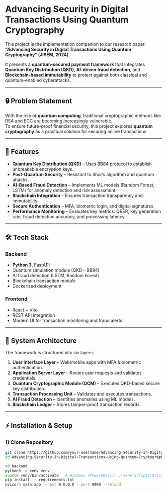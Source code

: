 # Advancing Security in Digital Transactions Using Quantum Cryptography

This project is the implementation companion to our research paper:  
**“Advancing Security in Digital Transactions Using Quantum Cryptography” (JISEM, 2024)**.

It presents a **quantum-secured payment framework** that integrates **Quantum Key Distribution (QKD)**, **AI-driven fraud detection**, and **Blockchain-based immutability** to protect against both classical and quantum-enabled cyberattacks.

---

## 🔒 Problem Statement
With the rise of **quantum computing**, traditional cryptographic methods like RSA and ECC are becoming increasingly vulnerable.  
To ensure future-proof financial security, this project explores **quantum cryptography** as a practical solution for securing online transactions.

---

## 🚀 Features
- **Quantum Key Distribution (QKD)** – Uses BB84 protocol to establish unbreakable encryption keys.
- **Post-Quantum Security** – Resistant to Shor’s algorithm and quantum attacks.
- **AI-Based Fraud Detection** – Implements ML models (Random Forest, LSTM) for anomaly detection and risk assessment.
- **Blockchain Integration** – Ensures transaction transparency and immutability.
- **Secure Authentication** – MFA, biometric login, and digital signatures.
- **Performance Monitoring** – Evaluates key metrics: QBER, key generation rate, fraud detection accuracy, and processing latency.

---

## 🛠️ Tech Stack
### Backend
- **Python 3**, FastAPI  
- Quantum simulation module (QKD – BB84)  
- AI fraud detection (LSTM, Random Forest)  
- Blockchain transaction module  
- Dockerized deployment  

### Frontend
- React + Vite  
- REST API integration  
- Modern UI for transaction monitoring and fraud alerts  

---

## 📂 System Architecture
The framework is structured into six layers:
1. **User Interface Layer** – Web/mobile apps with MFA & biometric authentication.  
2. **Application Server Layer** – Routes user requests and validates credentials.  
3. **Quantum Cryptographic Module (QCM)** – Executes QKD-based secure key distribution.  
4. **Transaction Processing Unit** – Validates and executes transactions.  
5. **AI Fraud Detection** – Identifies anomalies using ML models.  
6. **Blockchain Ledger** – Stores tamper-proof transaction records.  

---

## ⚡ Installation & Setup

### 1) Clone Repository
```bash
git clone https://github.com/your-username/Advancing-Security-in-Digital-Transactions-Using-Quantum-Cryptography.git
cd Advancing-Security-in-Digital-Transactions-Using-Quantum-Cryptography

cd backend
python3 -m venv venv
source venv/bin/activate   # Windows (PowerShell): .\venv\Scripts\Activate.ps1
pip install -r requirements.txt
uvicorn main:app --host 0.0.0.0 --port 8000 --reload
